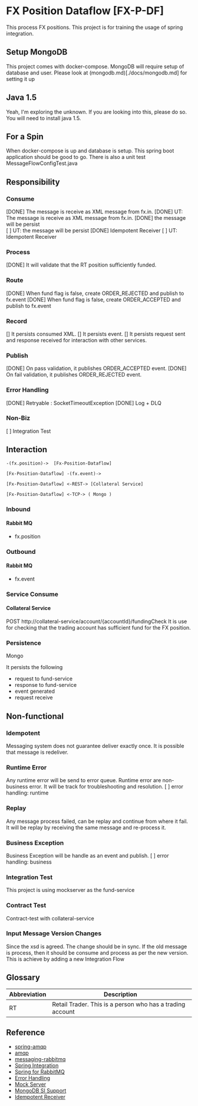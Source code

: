 # FX Position Dataflow [FX-P-DF]
This process FX positions.
This project is for training the usage of spring integration.

## Setup MongoDB
This project comes with docker-compose.
MongoDB will require setup of database and user.
Please look at (mongodb.md)[./docs/mongodb.md] for setting it up

## Java 1.5
Yeah, I'm exploring the unknown.
If you are looking into this, please do so.
You will need to install java 1.5.

## For a Spin
When docker-compose is up and database is setup.
This spring boot application should be good to go.
There is also a unit test MessageFlowConfigTest.java

## Responsibility
### Consume 
[DONE] The message is receive as XML message from fx.in.
[DONE] UT: The message is receive as XML message from fx.in.
[DONE] the message will be persist    
[ ] UT: the message will be persist
[DONE] Idempotent Receiver
[ ] UT: Idempotent Receiver

### Process
[DONE] It will validate that the RT position sufficiently funded.

### Route
[DONE] When fund flag is false, create ORDER_REJECTED and publish to fx.event
[DONE] When fund flag is false, create ORDER_ACCEPTED and publish to fx.event

### Record
[] It persists consumed XML.
[] It persists event. 
[] It persists request sent and response received for interaction with other services. 

### Publish
[DONE] On pass validation, it publishes ORDER_ACCEPTED event.
[DONE] On fail validation, it publishes ORDER_REJECTED event.

### Error Handling
[DONE] Retryable : SocketTimeoutException
[DONE] Log + DLQ

### Non-Biz
[ ] Integration Test

## Interaction

```
-(fx.position)->  [Fx-Position-Dataflow]

[Fx-Position-Dataflow] -(fx.event)->

[Fx-Position-Dataflow] <-REST-> [Collateral Service]

[Fx-Position-Dataflow] <-TCP-> ( Mongo )
```

### Inbound
#### Rabbit MQ
- fx.position

### Outbound
#### Rabbit MQ
- fx.event

### Service Consume
#### Collateral Service
POST http://collateral-service/account/{accountId}/fundingCheck
    It is use for checking that the trading account has sufficient fund for the FX position.

### Persistence
Mongo

It persists the following
- request to fund-service
- response to fund-service
- event generated
- request receive    

## Non-functional
### Idempotent
Messaging system does not guarantee deliver exactly once.
It is possible that message is redeliver.

### Runtime Error
Any runtime error will be send to error queue.
Runtime error are non-business error. 
It will be track for troubleshooting and resolution.
[ ] error handling: runtime

### Replay
Any message process failed, can be replay and continue from where it fail. 
It will be replay by receiving the same message and re-process it.

### Business Exception
Business Exception will be handle as an event and publish.
[ ] error handling: business

### Integration Test
This project is using mockserver as the fund-service

### Contract Test
Contract-test with collateral-service

### Input Message Version Changes
Since the xsd is agreed. The change should be in sync.
If the old message is process, then it should be consume and process as per the new version.
This is achieve by adding a new Integration Flow

## Glossary
| Abbreviation | Description |
| --- | --- |
| RT | Retail Trader. This is a person who has a trading account |


## Reference
- [spring-amqp](https://docs.spring.io/spring-amqp/reference/html/)
- [amqp](https://docs.spring.io/spring-integration/reference/html/amqp.html)
- [messaging-rabbitmq](https://spring.io/guides/gs/messaging-rabbitmq/)
- [Spring Integration](https://docs.spring.io/spring-boot/docs/2.4.0/reference/htmlsingle/#boot-features-integration)
- [Spring for RabbitMQ](https://docs.spring.io/spring-boot/docs/2.4.0/reference/htmlsingle/#boot-features-amqp)
- [Error Handling](https://docs.spring.io/spring-integration/reference/html/error-handling.html#:~:text=Spring%20Integration%20supports%20error%20handling,to%20the%20'replyChannel'%20resolution.)
- [Mock Server](https://www.mock-server.com/mock_server/running_mock_server.html)
- [MongoDB SI Support](https://docs.spring.io/spring-integration/reference/html/mongodb.html#mongodb-connection)
- [Idempotent Receiver](https://docs.spring.io/spring-integration/docs/current/reference/html/messaging-endpoints.html#idempotent-receiver)



